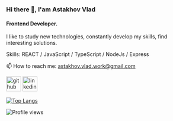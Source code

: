 ### Hi there 👋, I'am Astakhov Vlad
#### Frontend Developer.
I like to study new technologies, constantly develop my skills, find interesting solutions.

Skills: REACT / JavaScript / TypeScript / NodeJs / Express

📫 How to reach me: astakhov.vlad.work@gmail.com 


[<img src='https://cdn.jsdelivr.net/npm/simple-icons@3.0.1/icons/github.svg' alt='github' height='40'>](https://github.com/AstakhovV)  [<img src='https://cdn.jsdelivr.net/npm/simple-icons@3.0.1/icons/linkedin.svg' alt='linkedin' height='40'>](https://www.linkedin.com/in/vladislav-astakhov/) 

[![Top Langs](https://github-readme-stats.vercel.app/api/top-langs/?username=AstakhovV)](https://github.com/anuraghazra/github-readme-stats)

![Profile views](https://gpvc.arturio.dev/AstakhovV)  
